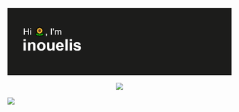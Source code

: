 [![MasterHead](https://github.com/inouelis/inouelis/blob/main/header.png)](https://github.com/inouelis)

<p float="left" align="center">
  <img src="https://spotify-recently-played-readme.vercel.app/api?user=c881mhcn9uyiufvboifs02lf0&unique=true"/>
  <p> </p>
  <img src= "https://github.com/inouelis/inouelis/blob/main/cat-sleep.gif" width="330">
</p>
